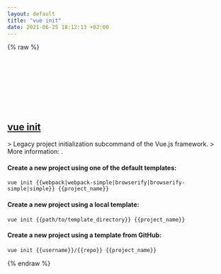 ```yaml
---
layout: default
title: "vue init"
date: 2021-06-25 18:12:13 +02:00
---
```

{% raw %}
<h2 id="vue-init">
  <a href="/en/common/vue-init.html">vue init</a> <a href="#vue-init"><svg class="icon">
    <use href="/assets/images/unicode_sprite.svg#link" />
  </svg></a>
</h2>
> Legacy project initialization subcommand of the Vue.js framework.
> More information: <https://cli.vuejs.org/guide/creating-a-project.html#pulling-2-x-templates-legacy>.

#### Create a new project using one of the default templates:
```shell
vue init {{webpack|webpack-simple|browserify|browserify-simple|simple}} {{project_name}}
```
#### Create a new project using a local template:
```shell
vue init {{path/to/template_directory}} {{project_name}}
```
#### Create a new project using a template from GitHub:
```shell
vue init {{username}}/{{repo}} {{project_name}}
```
{% endraw %}
